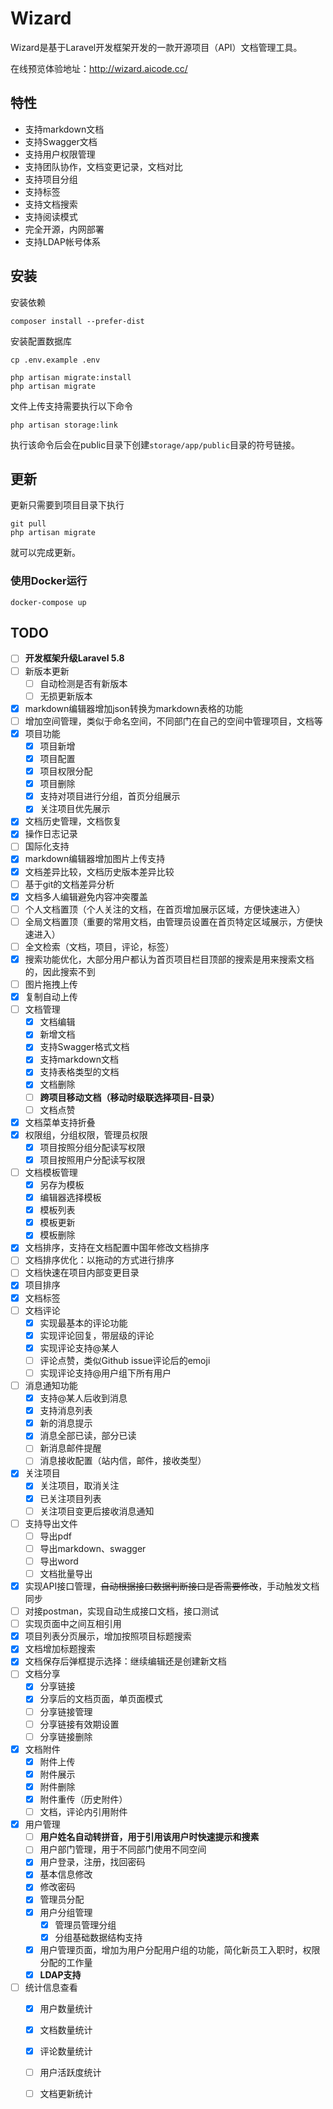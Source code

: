 # Wizard 

Wizard是基于Laravel开发框架开发的一款开源项目（API）文档管理工具。

在线预览体验地址：http://wizard.aicode.cc/

## 特性

- 支持markdown文档
- 支持Swagger文档
- 支持用户权限管理
- 支持团队协作，文档变更记录，文档对比
- 支持项目分组
- 支持标签
- 支持文档搜索
- 支持阅读模式
- 完全开源，内网部署
- 支持LDAP帐号体系


## 安装

安装依赖

    composer install --prefer-dist

安装配置数据库

    cp .env.example .env
    
    php artisan migrate:install
    php artisan migrate
    
文件上传支持需要执行以下命令

    php artisan storage:link
    
执行该命令后会在public目录下创建`storage/app/public`目录的符号链接。

## 更新

更新只需要到项目目录下执行
    
    git pull
    php artisan migrate

就可以完成更新。

### 使用Docker运行

    docker-compose up

## TODO

* [ ] __开发框架升级Laravel 5.8__
* [ ] 新版本更新
    * [ ] 自动检测是否有新版本
    * [ ] 无损更新版本
* [x] markdown编辑器增加json转换为markdown表格的功能
* [ ] 增加空间管理，类似于命名空间，不同部门在自己的空间中管理项目，文档等
* [x] 项目功能
    * [x] 项目新增
    * [x] 项目配置
    * [x] 项目权限分配
    * [x] 项目删除
    * [x] 支持对项目进行分组，首页分组展示
    * [x] 关注项目优先展示
* [x] 文档历史管理，文档恢复
* [x] 操作日志记录
* [ ] 国际化支持
* [x] markdown编辑器增加图片上传支持
* [x] 文档差异比较，文档历史版本差异比较
* [ ] 基于git的文档差异分析
* [x] 文档多人编辑避免内容冲突覆盖
* [ ] 个人文档置顶（个人关注的文档，在首页增加展示区域，方便快速进入）
* [ ] 全局文档置顶（重要的常用文档，由管理员设置在首页特定区域展示，方便快速进入）
* [ ] 全文检索（文档，项目，评论，标签） 
* [x] 搜索功能优化，大部分用户都认为首页项目栏目顶部的搜索是用来搜索文档的，因此搜索不到
* [ ] 图片拖拽上传
* [x] 复制自动上传
* [ ] 文档管理
    * [x] 文档编辑
    * [x] 新增文档
    * [x] 支持Swagger格式文档
    * [x] 支持markdown文档
    * [x] 支持表格类型的文档
    * [x] 文档删除
    * [ ] **跨项目移动文档（移动时级联选择项目-目录）**
    * [ ] 文档点赞
* [x] 文档菜单支持折叠
* [x] 权限组，分组权限，管理员权限
    * [x] 项目按照分组分配读写权限
    * [x] 项目按照用户分配读写权限
* [ ] 文档模板管理
    * [x] 另存为模板
    * [x] 编辑器选择模板
    * [x] 模板列表
    * [x] 模板更新
    * [x] 模板删除
* [x] 文档排序，支持在文档配置中国年修改文档排序
* [ ] 文档排序优化：以拖动的方式进行排序
* [ ] 文档快速在项目内部变更目录
* [x] 项目排序
* [x] 文档标签
* [ ] 文档评论
    * [x] 实现最基本的评论功能
    * [x] 实现评论回复，带层级的评论
    * [x] 实现评论支持@某人
    * [ ] 评论点赞，类似Github issue评论后的emoji
    * [ ] 实现评论支持@用户组下所有用户
* [ ] 消息通知功能
    * [x] 支持@某人后收到消息
    * [x] 支持消息列表
    * [x] 新的消息提示
    * [x] 消息全部已读，部分已读
    * [ ] 新消息邮件提醒
    * [ ] 消息接收配置（站内信，邮件，接收类型）
* [x] 关注项目
    * [x] 关注项目，取消关注
    * [x] 已关注项目列表
    * [ ] 关注项目变更后接收消息通知
* [ ] 支持导出文件
    * [ ] 导出pdf
    * [ ] 导出markdown、swagger
    * [ ] 导出word
    * [ ] 文档批量导出
* [x] 实现API接口管理，~~自动根据接口数据判断接口是否需要修改~~，手动触发文档同步
* [ ] 对接postman，实现自动生成接口文档，接口测试
* [ ] 实现页面中之间互相引用
* [x] 项目列表分页展示，增加按照项目标题搜索
* [x] 文档增加标题搜索
* [x] 文档保存后弹框提示选择：继续编辑还是创建新文档
* [ ] 文档分享
    * [x] 分享链接
    * [x] 分享后的文档页面，单页面模式
    * [ ] 分享链接管理
    * [ ] 分享链接有效期设置
    * [ ] 分享链接删除
* [x] 文档附件
    * [x] 附件上传
    * [x] 附件展示
    * [x] 附件删除
    * [x] 附件重传（历史附件）
    * [ ] 文档，评论内引用附件 
* [x] 用户管理
    * [ ] **用户姓名自动转拼音，用于引用该用户时快速提示和搜素**
    * [ ] 用户部门管理，用于不同部门使用不同空间
    * [x] 用户登录，注册，找回密码
    * [x] 基本信息修改
    * [x] 修改密码
    * [x] 管理员分配
    * [x] 用户分组管理
        * [x] 管理员管理分组
        * [x] 分组基础数据结构支持
    * [x] 用户管理页面，增加为用户分配用户组的功能，简化新员工入职时，权限分配的工作量
    * [x] **LDAP支持**
* [ ] 统计信息查看
    * [x] 用户数量统计
    * [x] 文档数量统计
    * [x] 评论数量统计
    * [ ] 用户活跃度统计
    * [ ] 文档更新统计

